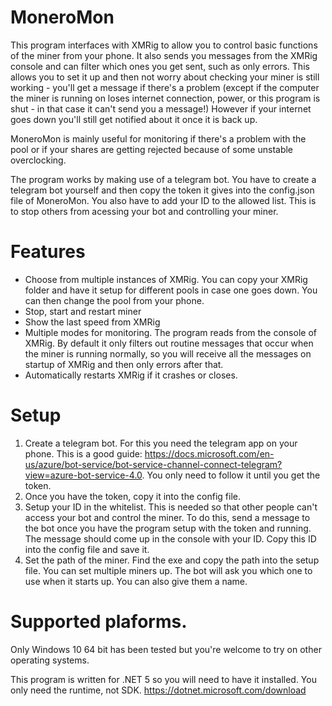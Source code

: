 # MoneroMon
This program interfaces with XMRig to allow you to control basic functions of the miner from your phone. It also sends you messages from the XMRig console and can filter which ones you get sent, such as only errors. This allows you to set it up and then not worry about checking your miner is still working - you'll get a message if there's a problem (except if the computer the miner is running on loses internet connection, power, or this program is shut - in that case it can't send you a message!) However if your internet goes down you'll still get notified about it once it is back up.

MoneroMon is mainly useful for monitoring if there's a problem with the pool or if your shares are getting rejected because of some unstable overclocking. 

The program works by making use of a telegram bot. You have to create a telegram bot yourself and then copy the token it gives into the config.json file of MoneroMon. You also have to add your ID to the allowed list. This is to stop others from acessing your bot and controlling your miner. 

# Features
- Choose from multiple instances of XMRig. You can copy your XMRig folder and have it setup for different pools in case one goes down. You can then change the pool from your phone.
- Stop, start and restart miner
- Show the last speed from XMRig
- Multiple modes for monitoring. The program reads from the console of XMRig. By default it only filters out routine messages that occur when the miner is running normally, so you will receive all the messages on startup of XMRig and then only errors after that.
- Automatically restarts XMRig if it crashes or closes.

# Setup
1. Create a telegram bot. For this you need the telegram app on your phone. This is a good guide: https://docs.microsoft.com/en-us/azure/bot-service/bot-service-channel-connect-telegram?view=azure-bot-service-4.0. You only need to follow it until you get the token.
2. Once you have the token, copy it into the config file.
3. Setup your ID in the whitelist. This is needed so that other people can't access your bot and control the miner. To do this, send a message to the bot once you have the program setup with the token and running. The message should come up in the console with your ID. Copy this ID into the config file and save it. 
3. Set the path of the miner. Find the exe and copy the path into the setup file. You can set multiple miners up. The bot will ask you which one to use when it starts up. You can also give them a name.

# Supported plaforms.
Only Windows 10 64 bit has been tested but you're welcome to try on other operating systems.

This program is written for .NET 5 so you will need to have it installed. You only need the runtime, not SDK. https://dotnet.microsoft.com/download
